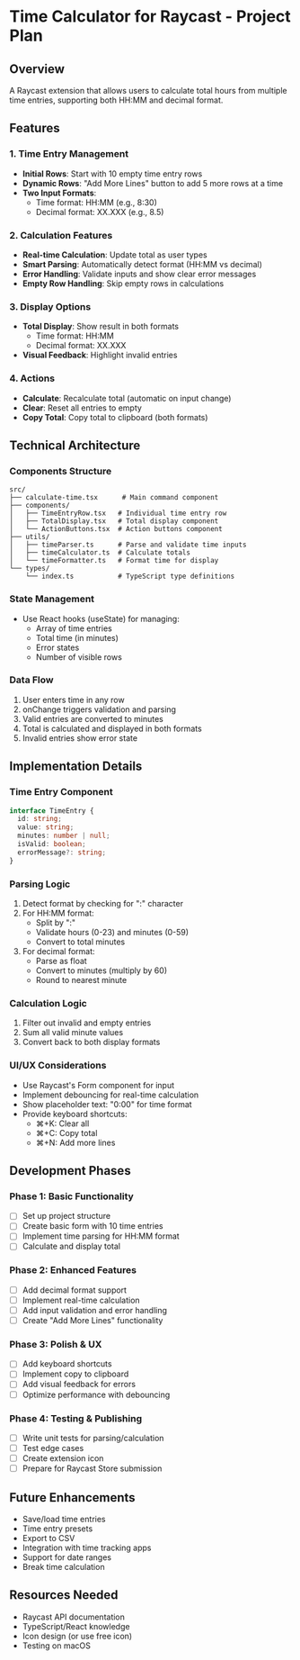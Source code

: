 # Time Calculator for Raycast - Project Plan

## Overview
A Raycast extension that allows users to calculate total hours from multiple time entries, supporting both HH:MM and decimal format.

## Features

### 1. Time Entry Management
- **Initial Rows**: Start with 10 empty time entry rows
- **Dynamic Rows**: "Add More Lines" button to add 5 more rows at a time
- **Two Input Formats**:
  - Time format: HH:MM (e.g., 8:30)
  - Decimal format: XX.XXX (e.g., 8.5)

### 2. Calculation Features
- **Real-time Calculation**: Update total as user types
- **Smart Parsing**: Automatically detect format (HH:MM vs decimal)
- **Error Handling**: Validate inputs and show clear error messages
- **Empty Row Handling**: Skip empty rows in calculations

### 3. Display Options
- **Total Display**: Show result in both formats
  - Time format: HH:MM
  - Decimal format: XX.XXX
- **Visual Feedback**: Highlight invalid entries

### 4. Actions
- **Calculate**: Recalculate total (automatic on input change)
- **Clear**: Reset all entries to empty
- **Copy Total**: Copy total to clipboard (both formats)

## Technical Architecture

### Components Structure
```
src/
├── calculate-time.tsx      # Main command component
├── components/
│   ├── TimeEntryRow.tsx   # Individual time entry row
│   ├── TotalDisplay.tsx   # Total display component
│   └── ActionButtons.tsx  # Action buttons component
├── utils/
│   ├── timeParser.ts      # Parse and validate time inputs
│   ├── timeCalculator.ts  # Calculate totals
│   └── timeFormatter.ts   # Format time for display
└── types/
    └── index.ts           # TypeScript type definitions
```

### State Management
- Use React hooks (useState) for managing:
  - Array of time entries
  - Total time (in minutes)
  - Error states
  - Number of visible rows

### Data Flow
1. User enters time in any row
2. onChange triggers validation and parsing
3. Valid entries are converted to minutes
4. Total is calculated and displayed in both formats
5. Invalid entries show error state

## Implementation Details

### Time Entry Component
```typescript
interface TimeEntry {
  id: string;
  value: string;
  minutes: number | null;
  isValid: boolean;
  errorMessage?: string;
}
```

### Parsing Logic
1. Detect format by checking for ":" character
2. For HH:MM format:
   - Split by ":"
   - Validate hours (0-23) and minutes (0-59)
   - Convert to total minutes
3. For decimal format:
   - Parse as float
   - Convert to minutes (multiply by 60)
   - Round to nearest minute

### Calculation Logic
1. Filter out invalid and empty entries
2. Sum all valid minute values
3. Convert back to both display formats

### UI/UX Considerations
- Use Raycast's Form component for input
- Implement debouncing for real-time calculation
- Show placeholder text: "0:00" for time format
- Provide keyboard shortcuts:
  - ⌘+K: Clear all
  - ⌘+C: Copy total
  - ⌘+N: Add more lines

## Development Phases

### Phase 1: Basic Functionality
- [ ] Set up project structure
- [ ] Create basic form with 10 time entries
- [ ] Implement time parsing for HH:MM format
- [ ] Calculate and display total

### Phase 2: Enhanced Features
- [ ] Add decimal format support
- [ ] Implement real-time calculation
- [ ] Add input validation and error handling
- [ ] Create "Add More Lines" functionality

### Phase 3: Polish & UX
- [ ] Add keyboard shortcuts
- [ ] Implement copy to clipboard
- [ ] Add visual feedback for errors
- [ ] Optimize performance with debouncing

### Phase 4: Testing & Publishing
- [ ] Write unit tests for parsing/calculation
- [ ] Test edge cases
- [ ] Create extension icon
- [ ] Prepare for Raycast Store submission

## Future Enhancements
- Save/load time entries
- Time entry presets
- Export to CSV
- Integration with time tracking apps
- Support for date ranges
- Break time calculation

## Resources Needed
- Raycast API documentation
- TypeScript/React knowledge
- Icon design (or use free icon)
- Testing on macOS
